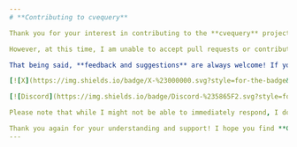 ```yaml
---
# **Contributing to cvequery**

Thank you for your interest in contributing to the **cvequery** project! I truly appreciate the enthusiasm and the desire to help improve the tool.

However, at this time, I am unable to accept pull requests or contributions to this project. As a solo maintainer working on this project in my free time, I currently do not have the resources or bandwidth to manage external contributions effectively. I hope you understand that this decision is not a reflection of the quality of your contributions but simply a result of time constraints.

That being said, **feedback and suggestions** are always welcome! If you have ideas on how the tool could be improved or if you encounter issues, feel free to reach out to me through any of the following channels:

[![X](https://img.shields.io/badge/X-%23000000.svg?style=for-the-badge&logo=X&logoColor=white)](https://x.com/n3th4ck3rx) 

[![Discord](https://img.shields.io/badge/Discord-%235865F2.svg?style=for-the-badge&logo=discord&logoColor=white)](https://discord.com/users/n3th4ck3rx) 

Please note that while I might not be able to immediately respond, I do my best to review messages when I can and will consider feedback for future updates to the tool.

Thank you again for your understanding and support! I hope you find **CVE-Query** useful, and I encourage you to continue exploring and using the tool.
---
```


